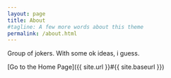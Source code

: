 ```yaml
---
layout: page
title: About
#tagline: A few more words about this theme
permalink: /about.html
---
```


Group of jokers. With some ok ideas, i guess.

[Go to the Home Page]({{ site.url }}#{{ site.baseurl }})
